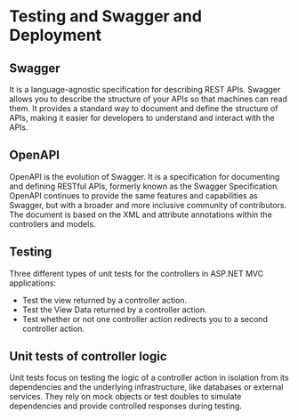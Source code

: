 # Testing and Swagger and Deployment

## Swagger
It is a language-agnostic specification for describing REST APIs. Swagger allows you to describe the structure of your APIs so that machines can read them. 
It provides a standard way to document and define the structure of APIs, making it easier for developers to understand and interact with the APIs.

## OpenAPI
OpenAPI is the evolution of Swagger. It is a specification for documenting and defining RESTful APIs, formerly known as the Swagger Specification. 
OpenAPI continues to provide the same features and capabilities as Swagger, but with a broader and more inclusive community of contributors.
The document is based on the XML and attribute annotations within the controllers and models.

## Testing
Three different types of unit tests for the controllers in ASP.NET MVC applications:

* Test the view returned by a controller action.
* Test the View Data returned by a controller action.
* Test whether or not one controller action redirects you to a second controller action.

## Unit tests of controller logic
Unit tests focus on testing the logic of a controller action in isolation from its dependencies and the underlying infrastructure, like databases or external services. They rely on mock objects or test doubles to simulate dependencies and provide controlled responses during testing.
